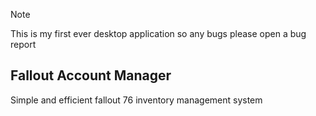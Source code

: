 > [!NOTE]  
>This is my first ever desktop application so any bugs please open a bug report

## Fallout Account Manager
Simple and efficient fallout 76 inventory management system